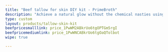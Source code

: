```yaml
---
title: "Beef tallow for skin DIY kit - PrimeBroth"
description: "Achieve a natural glow without the chemical nasties using beef tallow for skin from Primebroth - made to your preference with our DIY kit"
type: custom
layout: products/tallow-skin-kit
beefpricesmalllink: price_1PwWM2ABkrUo6tgOPTGm5rgI
beefpricemediumlink: price_1PwWNCABkrUo6tgOaQTolbot
wipe: true

---
```



